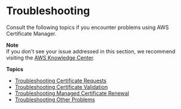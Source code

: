 # Troubleshooting<a name="troubleshooting"></a>

Consult the following topics if you encounter problems using AWS Certificate Manager\.

**Note**  
If you don't see your issue addressed in this section, we recommend visiting the [AWS Knowledge Center](https://aws.amazon.com/premiumsupport/knowledge-center/)\.

**Topics**
+ [Troubleshooting Certificate Requests](troubleshooting-cert-requests.md)
+ [Troubleshooting Certificate Validation](certificate-validation.md)
+ [Troubleshooting Managed Certificate Renewal](troubleshooting-renewal.md)
+ [Troubleshooting Other Problems](misc-problems.md)